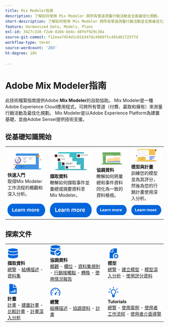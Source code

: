 ```yaml
---
title: Mix Modeler指南
description: 了解如何使用 Mix Modeler 跨所有管道測量行銷活動並全面最佳化規劃。
short-description: 了解如何使用 Mix Modeler 跨所有管道測量行銷活動並全面最佳化規劃。
feature: Harmonized Data, Models, Plans
exl-id: 3427c338-f2a0-416b-bb4c-d8fef929c38a
source-git-commit: f12eea7454d1c81b347dc4960f5c491d81725f7d
workflow-type: tm+mt
source-wordcount: '203'
ht-degree: 18%

---
```


# Adobe Mix Modeler指南

此技術檔案指南提供Adobe **Mix Modeler**&#x200B;的自助協助。 Mix Modeler是一種Adobe Experience Cloud應用程式，可跨所有管道（付費、贏取和擁有）來測量行銷活動及最佳化規劃。 Mix Modeler是以Adobe Experience Platform為建置基礎，並由Adobe Sensei提供技術支援。

## 從基礎知識開始

<table style="table-layout:fixed">
  <tr style="border: 0;">
    <td>
    <a href="/help/get-started/about.md"><img src="assets/whatis-mm.png"></a>
    <div><strong>快速入門</strong><br/>取得Mix Modeler工作流程的概觀和深入分析。</div>
    </td>
    <td>
    <a href="/help/ingest-data/overview.md"><img src="assets/data-ingestion-mm.png"></a>
    <div><strong>擷取資料</strong><br/>瞭解如何擷取事件並彙總或摘要資料至Mix Modeler。</div>
    </td>
    <td>
    <a href="/help/harmonize-data/overview.md"><img src="assets/plan-mm.png"/></a>
    <div><strong>協調資料</strong><br/>瞭解如何將彙總和事件資料同化為一致的資料檢視。 
    </div>
    </td>
    <td>
    <a href="/help/models/overview.md"><img src="assets/models-mm.png"></a>
    <div><strong>模型與計畫</strong><br/>訓練您的模型並為其評分，然後為您的行銷計畫使用深入分析。</div>
    </td>
  </tr>
  <tr style="border: 0;">
    <td align="center"><a href="/help/get-started/about.md"><img src="assets/learn-more-button.svg"></a></td>
    <td align="center"><a href="/help/ingest-data/overview.md"><img src="assets/learn-more-button.svg"></a></td>
    <td align="center"><a href="/help/harmonize-data/overview.md"><img src="assets/learn-more-button.svg"></a></td>
    <td align="center"><a href="/help/models/overview.md"><img src="assets/learn-more-button.svg"></a></td>
    </tr>
</table>


## 探索文件

<table style="table-layout:fixed">
  <tr style="border: 0;">
    <td>
      <img src="assets/Data.svg" width="35px"><br/>
      <strong>擷取資料</strong><br/><a href="/help/ingest-data/overview.md">總覽</a> - <a href="/help/ingest-data/schemas.md">結構描述</a> - <a href="/help/ingest-data/datasets.md">資料集</a> 
    </td>
    <td>
      <img src="assets/DataCheck.svg" width="35px"><br/>
      <strong>協調資料</strong><br/><a href="/help/harmonize-data/overview.md">概觀</a> - <a href="/help/harmonize-data/fields.md">欄位</a> - <a href="/help/harmonize-data/dataset-rules.md">資料集規則</a> - <a href="/help/harmonize-data/marketing-touchpoints.md">行銷接觸點</a> - <a href="/help/harmonize-data/conversions.md">轉換</a> - <a href="/help/harmonize-data/usage-report.md">使用情況報告</a>  
    </td>
    <td>
      <img src="assets/FileGear.svg" width="35px"><br/>
      <strong>模型</strong><br/><a href="/help/models/overview.md">總覽</a> - <a href="/help/models/build.md">建立模型</a> - <a href="/help/models/insights.md">模型深入分析</a> - <a href="/help/models/scoring-data.md">使用評分資料</a>
    </td>
  </tr>
  <tr style="border: 0;">
    <td>
      <img src="assets/FileChart.svg" width="35px"><br/>
      <strong>計畫</strong><br/><a href="/help/plans/overview.md">計畫</a> - <a href="/help/plans/build.md">建置計畫</a> - <a href="/help/plans/compare.md">比較計畫</a> - <a href="/help/plans/build.md">計畫深入分析</a>
    </td>
    <td>
      <img src="assets/Dashboard.svg" width="35px"><br/>
      <strong>總覽</strong><br/><a href="/help/dashboard/overview.md">結構描述</a> - <a href="/help/dashboard/harmonized-data.md">協調資料</a> - <a href="/help/dashboard/plans.md">計畫</a>
    </td>
        <td>
      <img src="assets/Learn.svg" width="35px"><br/>
      <strong>Tutorials</strong><br/><a href="https://experienceleague.adobe.com/docs/mix-modeler-learn/tutorials/overview.html?lang=zh-Hant">總覽</a> - <a href="https://experienceleague.adobe.com/docs/mix-modeler-learn/tutorials/intro/use-cases.html?lang=en">使用案例</a> - <a href="https://experienceleague.adobe.com/docs/mix-modeler-learn/tutorials/intro/user-workflow.html?lang=zh-Hant">使用者工作流程</a> - <a href="https://experienceleague.adobe.com/docs/mix-modeler-learn/tutorials/intro/user-interface-tour.html?lang=zh-Hant">使用者介面導覽</a>
    </td>
  </tr>
</table>
